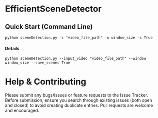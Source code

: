 # EfficientSceneDetector

## Quick Start (Command Line)
```
python sceneDetection.py -i "video_file_path" -w window_size -s True
```
#### Details
```
python sceneDetection.py --input_video "video_file_path" --window window_size --save_scenes True
```

# Help & Contributing
Please submit any bugs/issues or feature requests to the Issue Tracker. Before submission, ensure you search through existing issues (both open and closed) to avoid creating duplicate entries. Pull requests are welcome and encouraged. 
